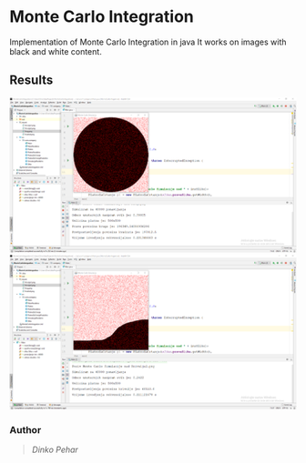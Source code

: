 # Monte Carlo Integration

Implementation of Monte Carlo Integration in java
It works on images with black and white content.

## Results

![MonteCarloIntegration_circle](./images/MonteCarloIntegration_circle.png)
![MonteCarloIntegration_circle](./images/MonteCarloIntegration_curve2.png)

### Author
> _Dinko Pehar_